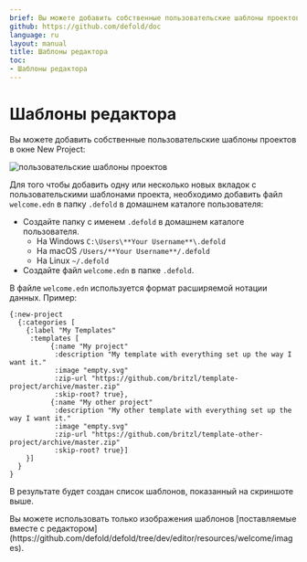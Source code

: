 ```yaml
---
brief: Вы можете добавить собственные пользовательские шаблоны проектов в окне New Project.
github: https://github.com/defold/doc
language: ru
layout: manual
title: Шаблоны редактора
toc:
- Шаблоны редактора
---
```


# Шаблоны редактора

Вы можете добавить собственные пользовательские шаблоны проектов в окне New Project:

![пользовательские шаблоны проектов](/manuals/images/editor/custom_project_templates.png)

Для того чтобы добавить одну или несколько новых вкладок с пользовательскими шаблонами проекта, необходимо добавить файл `welcome.edn` в папку `.defold` в домашнем каталоге пользователя:

* Создайте папку с именем `.defold` в домашнем каталоге пользователя.
  * На Windows `C:\Users\**Your Username**\.defold`
  * На macOS `/Users/**Your Username**/.defold`
  * На Linux `~/.defold`
* Создайте файл `welcome.edn` в папке `.defold`.

В файле `welcome.edn` используется формат расширяемой нотации данных. Пример:

```
{:new-project
  {:categories [
    {:label "My Templates"
     :templates [
          {:name "My project"
           :description "My template with everything set up the way I want it."
           :image "empty.svg"
           :zip-url "https://github.com/britzl/template-project/archive/master.zip"
           :skip-root? true},
          {:name "My other project"
           :description "My other template with everything set up the way I want it."
           :image "empty.svg"
           :zip-url "https://github.com/britzl/template-other-project/archive/master.zip"
           :skip-root? true}]
    }]
  }
}
```

В результате будет создан список шаблонов, показанный на скриншоте выше.

<div class='sidenote' markdown='1'>
Вы можете использовать только изображения шаблонов [поставляемые вместе с редактором](https://github.com/defold/defold/tree/dev/editor/resources/welcome/images).
</div>